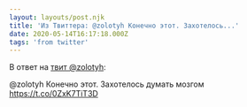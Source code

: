 ```yaml
---
layout: layouts/post.njk
title: 'Из Твиттера: @zolotyh Конечно этот. Захотелось...'
date: 2020-05-14T16:17:18.000Z
tags: 'from twitter'
---
```

В ответ на [твит @zolotyh](https://twitter.com/_/status/1260870045573492738):

@zolotyh Конечно этот. Захотелось думать мозгом
https://t.co/0ZxK7TiT3D
